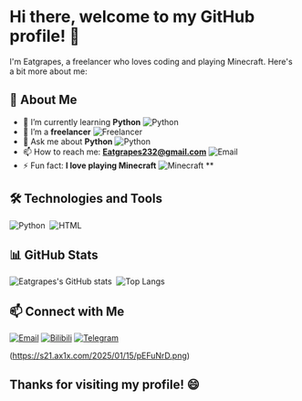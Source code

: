 # Hi there, welcome to my GitHub profile! 👋

I'm Eatgrapes, a freelancer who loves coding and playing Minecraft. Here's a bit more about me:

## 🚀 About Me

- 🌱 I’m currently learning **Python** ![Python](https://img.shields.io/badge/-Python-05122A?style=flat&logo=python)
- 💼 I’m a **freelancer** ![Freelancer](https://img.shields.io/badge/-Freelancer-05122A?style=flat&logo=fiverr)
- 💬 Ask me about **Python** ![Python](https://img.shields.io/badge/-Python-05122A?style=flat&logo=python)
- 📫 How to reach me: **Eatgrapes232@gmail.com** ![Email](https://img.shields.io/badge/-Email-05122A?style=flat&logo=gmail)
- ⚡ Fun fact: **I love playing Minecraft** ![Minecraft](https://img.shields.io/badge/-Minecraft-05122A?style=flat&logo=minecraft) ** 

## 🛠️ Technologies and Tools

![Python](https://img.shields.io/badge/-Python-05122A?style=flat&logo=python)&nbsp;
![HTML](https://img.shields.io/badge/-HTML-05122A?style=flat&logo=html5)&nbsp;

## 📊 GitHub Stats

![Eatgrapes's GitHub stats](https://github-readme-stats.vercel.app/api?username=Eatgrapes&show_icons=true&hide_border=true)&nbsp;
![Top Langs](https://github-readme-stats.vercel.app/api/top-langs/?username=Eatgrapes&layout=compact&hide_border=true)

## 📫 Connect with Me

[![Email](https://img.shields.io/badge/-Email-05122A?style=flat&logo=gmail)](mailto:Eatgrapes232@gmail.com)
[![Bilibili](https://img.shields.io/badge/-Bilibili-000000?style=flat&logo=bilibili)](https://b23.tv/XYw888z)
[![Telegram](https://img.shields.io/badge/-Telegram-000000?style=flat&logo=telegram)](https://t.me/Eatgrapes232)

(https://s21.ax1x.com/2025/01/15/pEFuNrD.png)

## Thanks for visiting my profile! 😄
